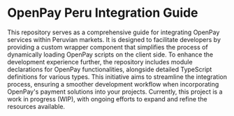 # OpenPay Peru Integration Guide

This repository serves as a comprehensive guide for integrating OpenPay services within Peruvian markets. It is designed to facilitate developers by providing a custom wrapper component that simplifies the process of dynamically loading OpenPay scripts on the client side. To enhance the development experience further, the repository includes module declarations for OpenPay functionalities, alongside detailed TypeScript definitions for various types. This initiative aims to streamline the integration process, ensuring a smoother development workflow when incorporating OpenPay's payment solutions into your projects. Currently, this project is a work in progress (WIP), with ongoing efforts to expand and refine the resources available.